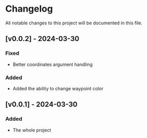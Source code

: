 # Changelog

All notable changes to this project will be documented in this file.

## [v0.0.2] - 2024-03-30

### Fixed
- Better coordinates argument handling

### Added
- Added the ability to change waypoint color


## [v0.0.1] - 2024-03-30

### Added
- The whole project
